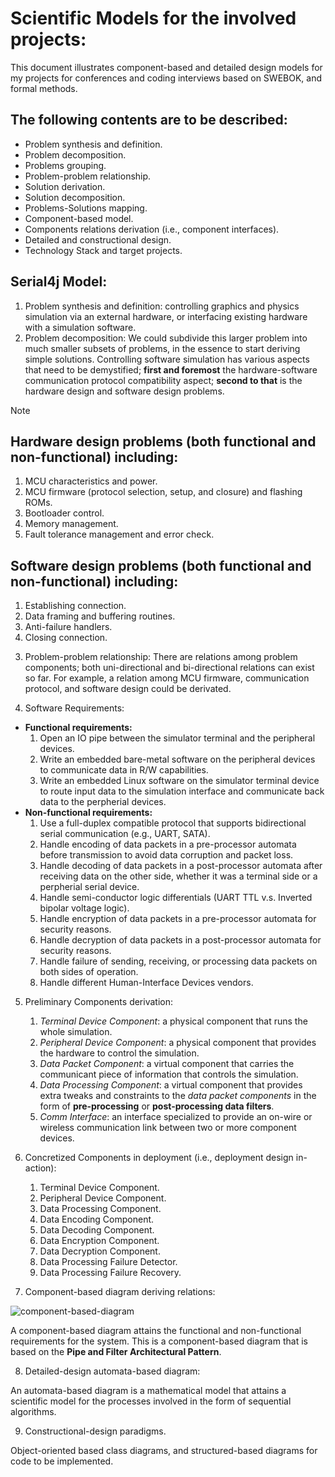 # Scientific Models for the involved projects:
This document illustrates component-based and detailed design models for my projects for conferences and coding interviews based on SWEBOK, and formal methods. 

## The following contents are to be described:
* Problem synthesis and definition.
* Problem decomposition.
* Problems grouping.
* Problem-problem relationship.
* Solution derivation.
* Solution decomposition.
* Problems-Solutions mapping.
* Component-based model.
* Components relations derivation (i.e., component interfaces).
* Detailed and constructional design.
* Technology Stack and target projects.

## Serial4j Model:
1) Problem synthesis and definition: controlling graphics and physics simulation via an external hardware, or interfacing existing hardware with a simulation software.
2) Problem decomposition: We could subdivide this larger problem into much smaller subsets of problems, in the essence to start deriving simple solutions. Controlling software simulation has various aspects that need to be demystified; **first and foremost** the hardware-software communication protocol compatibility aspect; **second to that** is the hardware design and software design problems. 

> [!NOTE]
> ## Hardware design problems (both functional and non-functional) including:
> 1) MCU characteristics and power.
> 2) MCU firmware (protocol selection, setup, and closure) and flashing ROMs.
> 3) Bootloader control.
> 4) Memory management.
> 5) Fault tolerance management and error check.
>
> ## Software design problems (both functional and non-functional) including:
> 1) Establishing connection.
> 2) Data framing and buffering routines.
> 3) Anti-failure handlers.
> 4) Closing connection.
>

3) Problem-problem relationship: There are relations among problem components; both uni-directional and bi-directional relations can exist so far. For example, a relation among MCU firmware, communication protocol, and software design could be derivated.

4) Software Requirements:
  * **Functional requirements:**
    1) Open an IO pipe between the simulator terminal and the peripheral devices.
    2) Write an embedded bare-metal software on the peripheral devices to communicate data in R/W capabilities.
    3) Write an embedded Linux software on the simulator terminal device to route input data to the simulation interface and communicate back data to the perpherial devices.
  * **Non-functional requirements:**
    1) Use a full-duplex compatible protocol that supports bidirectional serial communication (e.g., UART, SATA).
    2) Handle encoding of data packets in a pre-processor automata before transmission to avoid data corruption and packet loss.
    3) Handle decoding of data packets in a post-processor automata after receiving data on the other side, whether it was a terminal side or a perpherial serial device.
    4) Handle semi-conductor logic differentials (UART TTL v.s. Inverted bipolar voltage logic).
    5) Handle encryption of data packets in a pre-processor automata for security reasons.
    6) Handle decryption of data packets in a post-processor automata for security reasons.
    7) Handle failure of sending, receiving, or processing data packets on both sides of operation.
    8) Handle different Human-Interface Devices vendors.

5) Preliminary Components derivation:
   1) _Terminal Device Component_: a physical component that runs the whole simulation.
   2) _Peripheral Device Component_: a physical component that provides the hardware to control the simulation.
   3) _Data Packet Component_: a virtual component that carries the communicant piece of information that controls the simulation.
   4) _Data Processing Component_: a virtual component that provides extra tweaks and constraints to the _data packet components_ in the form of **pre-processing** or **post-processing data filters**.
   5) _Comm Interface_: an interface specialized to provide an on-wire or wireless communication link between two or more component devices.

6) Concretized Components in deployment (i.e., deployment design in-action):
   1) Terminal Device Component.
   2) Peripheral Device Component.
   3) Data Processing Component.
   4) Data Encoding Component.
   5) Data Decoding Component.
   6) Data Encryption Component.
   7) Data Decryption Component.
   8) Data Processing Failure Detector.
   9) Data Processing Failure Recovery.

7) Component-based diagram deriving relations:

![component-based-diagram](https://github.com/user-attachments/assets/bea0e265-cfa7-436a-8997-69da5a0e8c04)

A component-based diagram attains the functional and non-functional requirements for the system. This is a component-based diagram that is based on the **Pipe and Filter Architectural Pattern**.

8) Detailed-design automata-based diagram:

An automata-based diagram is a mathematical model that attains a scientific model for the processes involved in the form of sequential algorithms.

9) Constructional-design paradigms. 

Object-oriented based class diagrams, and structured-based diagrams for code to be implemented.
